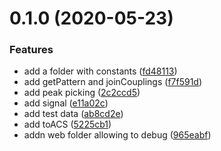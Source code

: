 # 0.1.0 (2020-05-23)


### Features

* add a folder with constants ([fd48113](https://github.com/cheminfo/nmr-processing/commit/fd481139955abf5118b00f7f8a402ca4ceb831fa))
* add getPattern and joinCouplings ([f7f591d](https://github.com/cheminfo/nmr-processing/commit/f7f591d53ed3a2bff8e48e62f3bbb473b9d26e2a))
* add peak picking ([2c2ccd5](https://github.com/cheminfo/nmr-processing/commit/2c2ccd567a9e29378177fe44dcf4aecd1e4444dd))
* add signal ([e11a02c](https://github.com/cheminfo/nmr-processing/commit/e11a02c6f3f3300840121aa53d2c6af45add0bb4))
* add test data ([ab8cd2e](https://github.com/cheminfo/nmr-processing/commit/ab8cd2e449939de261a8178306af1aeff8f7baaf))
* add toACS ([5225cb1](https://github.com/cheminfo/nmr-processing/commit/5225cb1285dd66a2fa568699b706d4b518e29461))
* addn web folder allowing to debug ([965eabf](https://github.com/cheminfo/nmr-processing/commit/965eabf7335638cf7d150acb34118ef15c28a9d5))



